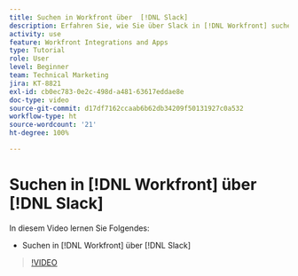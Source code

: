 ```yaml
---
title: Suchen in Workfront über  [!DNL Slack]
description: Erfahren Sie, wie Sie über Slack in [!DNL Workfront] suchen können
activity: use
feature: Workfront Integrations and Apps
type: Tutorial
role: User
level: Beginner
team: Technical Marketing
jira: KT-8821
exl-id: cb0ec783-0e2c-498d-a481-63617eddae8e
doc-type: video
source-git-commit: d17df7162ccaab6b62db34209f50131927c0a532
workflow-type: ht
source-wordcount: '21'
ht-degree: 100%

---
```


# Suchen in [!DNL Workfront] über [!DNL Slack]

In diesem Video lernen Sie Folgendes:

* Suchen in [!DNL Workfront] über [!DNL Slack]

>[!VIDEO](https://video.tv.adobe.com/v/335121/?quality=12&learn=on&enablevpops)
